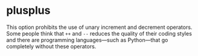 # plusplus

This option prohibits the use of unary increment and decrement
operators.  Some people think that `++` and `--` reduces the quality of
their coding styles and there are programming languages—such as
Python—that go completely without these operators.

